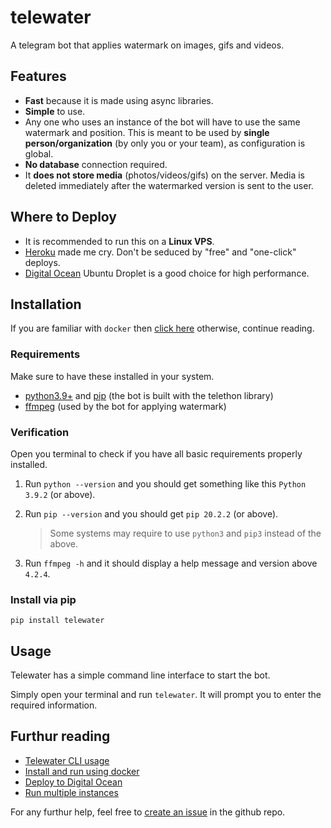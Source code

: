 # telewater

A telegram bot that applies watermark on images, gifs and videos.

## Features

- **Fast** because it is made using async libraries.
- **Simple** to use.
- Any one who uses an instance of the bot will have to use the same watermark and position. This is meant to be used by **single person/organization** (by only you or your team), as configuration is global.
- **No database** connection required.
- It **does not store media** (photos/videos/gifs) on the server. Media is deleted immediately after the watermarked version is sent to the user.


## Where to Deploy

- It is recommended to run this on a **Linux VPS**.
- [Heroku](https://www.heroku.com/) made me cry. Don't be seduced by "free" and "one-click" deploys.
- [Digital Ocean](https://www.digitalocean.com/) Ubuntu Droplet is a good choice for high performance.

## Installation

If you are familiar with `docker` then [click here](https://github.com/aahnik/telewater/wiki/Install-and-run-using-docker) otherwise, continue reading.

### Requirements

Make sure to have these installed in your system.

- [python3.9+](https://www.python.org/) and [pip](https://pip.pypa.io/en/stable/installing/) (the bot is built with the telethon library)
- [ffmpeg](https://ffmpeg.org/) (used by the bot for applying watermark)

### Verification

Open you terminal to check if you have all basic requirements properly installed.

1. Run `python --version` and you should get something like this `Python 3.9.2` (or above).
2. Run `pip --version` and you should get `pip 20.2.2` (or above).

    > Some systems may require to use `python3` and `pip3` instead of the above.

3. Run `ffmpeg -h` and it should display a help message and version above `4.2.4`.

### Install via pip

```shell
pip install telewater
```


## Usage

Telewater has a simple command line interface to start the bot.

Simply open your terminal and run `telewater`. It will prompt you to enter the required information.


## Furthur reading

- [Telewater CLI usage](https://github.com/aahnik/telewater/wiki/Telewater-CLI-usage)
- [Install and run using docker](https://github.com/aahnik/telewater/wiki/Install-and-run-using-docker)
- [Deploy to Digital Ocean](https://github.com/aahnik/telewater/wiki/Deploy-to-Digital-Ocean)
- [Run multiple instances](https://github.com/aahnik/telewater/wiki/Run-multiple-instances)


For any furthur help, feel free to [create an issue](https://github.com/aahnik/telewater/issues) in the github repo.


<!-- AAHNIK 2021 -->

